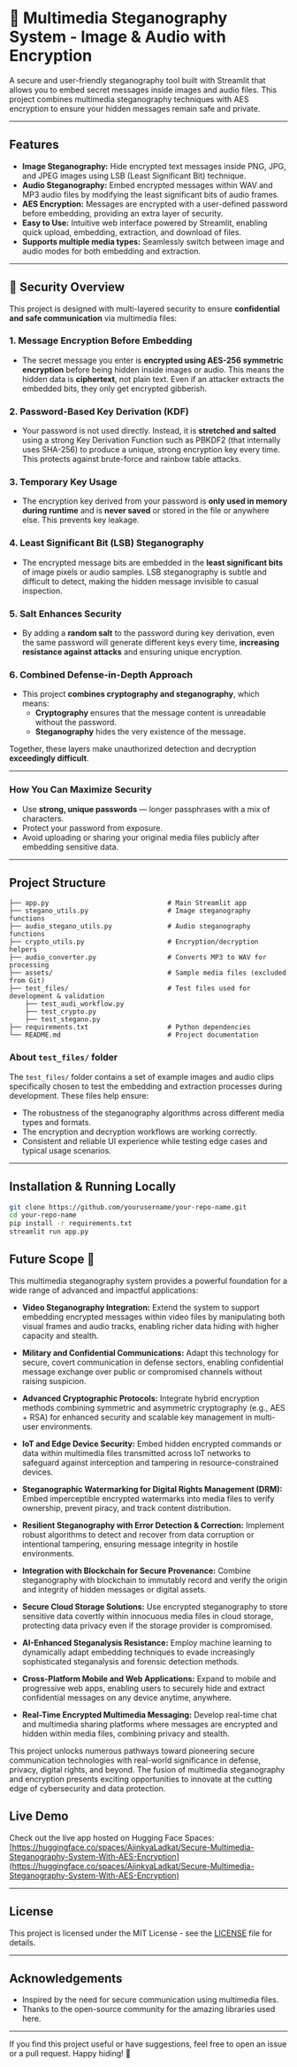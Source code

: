 # 🔐 Multimedia Steganography System - Image & Audio with Encryption

A secure and user-friendly steganography tool built with Streamlit that allows you to embed secret messages inside images and audio files. This project combines multimedia steganography techniques with AES encryption to ensure your hidden messages remain safe and private.

---

## Features

- **Image Steganography:** Hide encrypted text messages inside PNG, JPG, and JPEG images using LSB (Least Significant Bit) technique.
- **Audio Steganography:** Embed encrypted messages within WAV and MP3 audio files by modifying the least significant bits of audio frames.
- **AES Encryption:** Messages are encrypted with a user-defined password before embedding, providing an extra layer of security.
- **Easy to Use:** Intuitive web interface powered by Streamlit, enabling quick upload, embedding, extraction, and download of files.
- **Supports multiple media types:** Seamlessly switch between image and audio modes for both embedding and extraction.

---

## 🔐 Security Overview

This project is designed with multi-layered security to ensure **confidential and safe communication** via multimedia files:

### 1. **Message Encryption Before Embedding**  
- The secret message you enter is **encrypted using AES-256 symmetric encryption** before being hidden inside images or audio. This means the hidden data is **ciphertext**, not plain text. Even if an attacker extracts the embedded bits, they only get encrypted gibberish.

### 2. **Password-Based Key Derivation (KDF)**  
- Your password is not used directly. Instead, it is **stretched and salted** using a strong Key Derivation Function such as PBKDF2 (that internally uses SHA-256) to produce a unique, strong encryption key every time. This protects against brute-force and rainbow table attacks.

### 3. **Temporary Key Usage**  
- The encryption key derived from your password is **only used in memory during runtime** and is **never saved** or stored in the file or anywhere else. This prevents key leakage.

### 4. **Least Significant Bit (LSB) Steganography**  
- The encrypted message bits are embedded in the **least significant bits** of image pixels or audio samples. LSB steganography is subtle and difficult to detect, making the hidden message invisible to casual inspection.

### 5. **Salt Enhances Security**  
- By adding a **random salt** to the password during key derivation, even the same password will generate different keys every time, **increasing resistance against attacks** and ensuring unique encryption.

### 6. **Combined Defense-in-Depth Approach**  
- This project **combines cryptography and steganography**, which means:
    - **Cryptography** ensures that the message content is unreadable without the password.
    - **Steganography** hides the very existence of the message.

Together, these layers make unauthorized detection and decryption **exceedingly difficult**.

---

### How You Can Maximize Security

- Use **strong, unique passwords** — longer passphrases with a mix of characters.
- Protect your password from exposure.
- Avoid uploading or sharing your original media files publicly after embedding sensitive data.

---

## Project Structure

    ├── app.py                              # Main Streamlit app
    ├── stegano_utils.py                    # Image steganography functions
    ├── audio_stegano_utils.py              # Audio steganography functions
    ├── crypto_utils.py                     # Encryption/decryption helpers
    ├── audio_converter.py                  # Converts MP3 to WAV for processing
    ├── assets/                             # Sample media files (excluded from Git)
    ├── test_files/                         # Test files used for development & validation
        ├── test_audi_workflow.py
        ├── test_crypto.py
        ├── test_stegano.py
    ├── requirements.txt                    # Python dependencies
    └── README.md                           # Project documentation


### About `test_files/` folder

The `test_files/` folder contains a set of example images and audio clips specifically chosen to test the embedding and extraction processes during development. These files help ensure:

- The robustness of the steganography algorithms across different media types and formats.
- The encryption and decryption workflows are working correctly.
- Consistent and reliable UI experience while testing edge cases and typical usage scenarios.

---

## Installation & Running Locally

```bash
git clone https://github.com/yourusername/your-repo-name.git
cd your-repo-name
pip install -r requirements.txt
streamlit run app.py
```

## Future Scope 🚀

This multimedia steganography system provides a powerful foundation for a wide range of advanced and impactful applications:

- **Video Steganography Integration:** Extend the system to support embedding encrypted messages within video files by manipulating both visual frames and audio tracks, enabling richer data hiding with higher capacity and stealth.

- **Military and Confidential Communications:** Adapt this technology for secure, covert communication in defense sectors, enabling confidential message exchange over public or compromised channels without raising suspicion.

- **Advanced Cryptographic Protocols:** Integrate hybrid encryption methods combining symmetric and asymmetric cryptography (e.g., AES + RSA) for enhanced security and scalable key management in multi-user environments.

- **IoT and Edge Device Security:** Embed hidden encrypted commands or data within multimedia files transmitted across IoT networks to safeguard against interception and tampering in resource-constrained devices.

- **Steganographic Watermarking for Digital Rights Management (DRM):** Embed imperceptible encrypted watermarks into media files to verify ownership, prevent piracy, and track content distribution.

- **Resilient Steganography with Error Detection & Correction:** Implement robust algorithms to detect and recover from data corruption or intentional tampering, ensuring message integrity in hostile environments.

- **Integration with Blockchain for Secure Provenance:** Combine steganography with blockchain to immutably record and verify the origin and integrity of hidden messages or digital assets.

- **Secure Cloud Storage Solutions:** Use encrypted steganography to store sensitive data covertly within innocuous media files in cloud storage, protecting data privacy even if the storage provider is compromised.

- **AI-Enhanced Steganalysis Resistance:** Employ machine learning to dynamically adapt embedding techniques to evade increasingly sophisticated steganalysis and forensic detection methods.

- **Cross-Platform Mobile and Web Applications:** Expand to mobile and progressive web apps, enabling users to securely hide and extract confidential messages on any device anytime, anywhere.

- **Real-Time Encrypted Multimedia Messaging:** Develop real-time chat and multimedia sharing platforms where messages are encrypted and hidden within media files, combining privacy and stealth.

This project unlocks numerous pathways toward pioneering secure communication technologies with real-world significance in defense, privacy, digital rights, and beyond. The fusion of multimedia steganography and encryption presents exciting opportunities to innovate at the cutting edge of cybersecurity and data protection.


## Live Demo

Check out the live app hosted on Hugging Face Spaces:  
[https://huggingface.co/spaces/AjinkyaLadkat/Secure-Multimedia-Steganography-System-With-AES-Encryption](https://huggingface.co/spaces/AjinkyaLadkat/Secure-Multimedia-Steganography-System-With-AES-Encryption)

---

## License

This project is licensed under the MIT License - see the [LICENSE](LICENSE) file for details.

---

## Acknowledgements

- Inspired by the need for secure communication using multimedia files.  
- Thanks to the open-source community for the amazing libraries used here.

---

If you find this project useful or have suggestions, feel free to open an issue or a pull request. Happy hiding! 🔐
